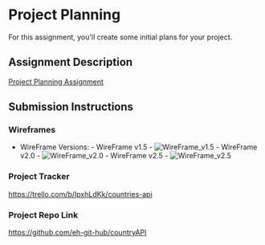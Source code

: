 # Project Planning
For this assignment, you'll create some initial plans for your project.

## Assignment Description
[Project Planning Assignment](https://education.launchcode.org/liftoff/modules/assignments/project-planning)

## Submission Instructions

### Wireframes

   - WireFrame Versions:
         - WireFrame v1.5 
            - ![WireFrame_v1.5](https://user-images.githubusercontent.com/74875211/116819715-d086a200-ab36-11eb-928e-c0cf3fb5a134.png)
         - WireFrame v2.0
            - ![WireFrame_v2.0](https://user-images.githubusercontent.com/74875211/116819735-f449e800-ab36-11eb-8fd1-20b33e261aa5.png)
         - WireFrame v2.5
            - ![WireFrame_v2.5](https://user-images.githubusercontent.com/74875211/116819744-ff9d1380-ab36-11eb-94a9-1edc4eb36fa7.png)
          

### Project Tracker

https://trello.com/b/IpxhLdKk/countries-api

### Project Repo Link

https://github.com/eh-git-hub/countryAPI
